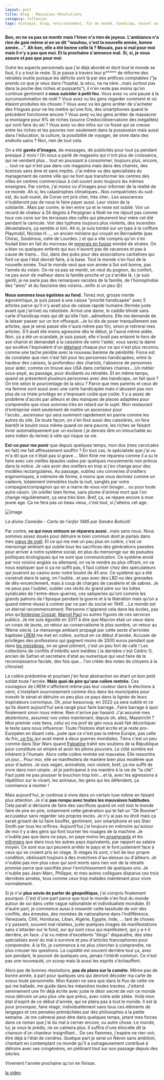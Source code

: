 ```yaml
---
layout: post
title: Blog - Mauvaises Résolutions
category: reflexion
tags: écologie, blog, environnement, fin du monde, handicap, nouvel an, Réflexion
---
```

**Bon, on ne va pas se mentir mais l'hiver n'a rien de joyeux. L'ambiance n'a rien de gaie même si on se dit "wouhou, c'est la nouvelle année, bonne année....". Ah bon, elle a été bonne celle là ? Mouais, pas si  mal pour moi mais il n'y a pas que moi. Et la prochaine s'annonce mal.** **Si, si, je vous assure et pas que pour moi**. 

Outre les aspects personnels que j'ai déjà abordé et dont tout le monde se fout, il y a tout le reste. Si je passe à travers leur p***** de réforme des retraites inutile puisque les déficits sont là par des artifices comptables ("je prends ce que je veux dans l'hopital, la sécu, na na nère...mais surtout pas dans la poche des riches et puissants"), il n'en reste pas moins qu'on continue gentiment à **nous suicider à petit feu**. Vous avez vu une pause à la surconsommation de noël ? Vous avez vu les gens regarder comment et où étaient produites les choses ? Vous avez vu les gens arrêter de s'acheter des fringues pour ne les mettre qu'une fois, des smartphones quand le précédent fonctionne encore ? Vous avez vu les gens arrêter de massacrer la montagne pour 8% de riches (source Credoc/observatoire des inégalités) qui vont faire du ski ?  Vous avez vu des infos sur ce fossé qui se creuse entre les riches et les pauvres non seulement dans la possession mais aussi dans l'éducation, la culture, la possibilité de voyager, de vivre dans des endroits sains ? Non, rien de tout cela.

On a été **gavés d'images**, de messages, de publicités pour tout ça pendant presque 2 mois ! On nous a parlé de magasins qui n'ont plus de croissance, qui ne vendent plus... tout en poussant à consommer, toujours plus, encore, ... tout ce qui n'est pas dans ces magasins mais dans des chaines, des licences sans âme et sans impôts. J'ai même vu des spécialistes du management de centre ville qui ne font que transformer les centres des villes en centres commerciaux à ciel ouvert avec toujours les mêmes enseignes. Par contre, j'ai moins vu d'images pour informer de la réalité de ce monde. Ah si, les catastrophes climatiques...Nos compatriotes du sud-est, du sud-ouest, de Corse ont pris cher, très cher...Les assurances n'oublieront pas de nous le faire payer aussi. Leur vision de la solidarité...Mais par contre, le lien entre ça et le reste est oublié. Voir un record de chaleur à 24 degrés à Perpignan à Noël ne me réjouit pas comme tous ces cons sur les terrasses des cafés qui pleureront leur mère cet été pendant la canicule. Voir des typhons toujours plus violents, des incendies dévastateurs, ça semble si loin. Ah si, je suis tombé sur un type à la coiffure Playmobil, Nicolas H...., un ancien ministre qui croyait en Bernadette (pas Chirac, Soubirous, celle de Lourdes..) et qui a vite compris qu'on s'en foutait bien en fait du morceau de <a href="https://www.universalis.fr/encyclopedie/terre-la-planete-terre/2-constitution-interne-de-la-terre/">minerais en fusion</a> enrobé de strates. On a bien vu quelques enfants qui eux n'auront pas de vacances et pas à cause de trains... Oui, dans des pubs pour des associations caritatives qui font ce que l'état devrait faire, à la base. Tout le monde s'en fout de la nouvelle année. Tout le monde veut que son année à Soi soit bonne, pas l'année du voisin. On ne va pas se mentir, on veut du pognon, du confort, ne pas avoir de malheur dans la famille proche et ça s'arrête là. ( je suis gentil, je ne parle pas des remarques racistes de la famille, de l'homophobie des "amis" et du fascisme des voisins...enfin si un peu 😜)

**Nous sommes tous égoïstes au fond.** Tenez moi, grosse merde égocentrique, je suis passé à une caisse "priorité handicapée" avec 5 articles parce qu'il n'y avait plus de caisse rapide humaine (fermée juste avant que j'arrive) ou robotisée. Arrive une dame, le caddie blindé sans carte d'handicap mais qui dit qu'elle l'est...admettons. Elle me demande de la laisser passer sur un ton offusqué...Je lui dis de poser tranquillement ses articles, que je serai passé elle n'aura même pas fini, sinon je retirerai mes articles. S'il avait été moins agressive dès le début, je l'aurai même aidée. Non, ça a été un scandale, je suis passé, elle n'avait pas entamé le tiers de son chariot et demandait à la caissière de venir l'aider, vous savez la dame qui soulève l'équivalent d'un <a href="https://www.nouvelobs.com/rue89/rue89-chez-karima-delli-ecolo-joyeuse/20130310.RUE4799/la-caissiere-l-elephant-et-la-souffrance-au-travail.html">éléphant</a> chaque jour ce qui n'est plus reconnu comme une tache pénible avec le nouveau barème de pénibilité. Force est de constater que rien n'est fait pour les personnes handicapées, entre la hauteur des caisses, la profondeur des chariots, l'absence de personnes pour aider, comme on trouve aux USA dans certaines chaines....Un métier sous-payé, au passage, pour étudiants ou retraités. Et en même temps, quand se présentent plusieurs personnes avec des handicaps, on fait quoi ? On trie selon le pourcentage de la sécu ? Parce que mes parents et ceux de ma femme sont aussi avec une carte handicapée mais n'abusent pas non plus de ce triste privilège en s'imposant coûte que coûte. Il y a assez de problème d'accès par ailleurs et des manques de places adaptées pour comprendre que nous sommes très en retard sur le sujet. Mon restaurant d'entreprise vient seulement de mettre un ascenseur pour l'accès...ascenseur qui sera surement rapidement en panne comme les autres du site. De toute façon, on s'en fout aussi des caissières, on fera bientôt le boulot nous même quand on sera pauvre, les riches se faisant livrer automatiquement par un esclave ( je devrais dire un intouchable au sens indien du terme) à vélo qui risque sa vie. 

**Est-ce pour me punir** que depuis quelques temps, mon dos (mes cervicales en fait) me fait affreusement souffrir ? En tout cas, le spécialiste que j'ai vu m'a dit que ce n'était pas si grave.... Mon Kiné me réparera comme il a su le faire avec ces vieilles épaules usées par quelques mouvements non prévus dans la notice. Je vais avoir des oreillers en trop si j'en change pour des modèles rectangulaires. Au passage, oubliez ces conneries d'oreillers ergonomiques, à mémoire de forme, à moins que vous dormiez comme un cadavre, totalement immobiles toute la nuit, sanglés par votre compagne/compagnon qui en a marre de vous voir bouger... ou pour toute autre raison. Un oreiller bien ferme, sans plume d'animal mort que l'on change régulièrement, ça sera très bien. Bref, ça, se répare encore à mon jeune age. Ça ne fera pas un beau vieux, c'est tout, si j'atteins cet age.

![image](https://upload.wikimedia.org/wikipedia/commons/thumb/3/3e/Sandro_Botticelli_-_La_Carte_de_l%27Enfer.jpg/800px-Sandro_Botticelli_-_La_Carte_de_l%27Enfer.jpg)

*La divine Comédie - Carte de l'enfer  1485 par Sandro Boticelli*

Par contre, **ce qui nous entoure se réparera aussi**...mais sans nous. Nous sommes assez doués pour détruire le bien commun dont je parlais dans mes <a href="https://cheziceman.wordpress.com/2019/12/25/noel-christmas-weihnachten/">vœux de noël</a>. Et ce qui me met un peu plus en colère, c'est ce mensonge ambiant qui oublie tous les sacrifices des générations passées pour arriver à notre système social, en plus du mensonge sur de pseudos politiques écologiques qui ne sont que communication. Ce système envié par nos voisins anglais ou allemand, on va le vendre au plus offrant, on va nous expliquer que si ça ne suffit pas, il faut cotiser chez des spéculateurs qui joueront au casino avec notre boulot de 45 ans. Ce système qui a été construit dans le sang, on l'oublie...et pas avec des LBD ou des grenades de dés-encerclement, mais à coup de charges de cavalerie et de sabres. Je ne peux pas l'oublier, oublier ces récits du grand père sur les luttes syndicales de l'entre-deux-guerres, ces saloperies qu'ont commis les grands patrons de l'époque pendant la guerre et à la libération mais qu'on a quand même réussi à contrer par ce pari du social en 1945 ...Le monde est un éternel recommencement. Personne n'apprend cela dans les écoles, pas plus qu'<a href="https://fr.m.wikipedia.org/wiki/Ambroise_Croizat">Ambroise Croizat</a>, <a href="https://fr.wikipedia.org/wiki/Marcel_Paul">Marcel Paul</a> ou autres figures de ces services publics. Je me suis égosillé en 2017 à dire que Macron était un vieux dans un corps de jeune, un retour au conservatisme le plus sombre, un retour au 19ème siècle. Le mensonge ambiant propagé par cette secte d'arriviste baptisée <a href="https://sarkofrance.blogspot.com/2019/12/abecedaireMACRON.html?m=1">LREM</a> me met en colère, surtout en ce début d'année. Accuser de privilèges des professions qui gagnent moins de 2000 euros pendant que dans <a href="https://www.lemonde.fr/les-decodeurs/article/2019/12/23/le-salaire-des-ministres-augmente-de-70-une-intox-inventee-a-partir-d-une-video-de-bfm-tv_6023892_4355770.html">les ministères</a>, on se gave joliment, c'est un peu fort de café ! Les collections de conflits d'intérêts sont inédites ( la dernière c'est Cédric O, ancien de Safran et secretaire d'etat au numerique qui veut faire de la reconnaissance faciale, des fois que... l'on créée des notes de citoyens à la chinoise) 

La colère prédomine et pourtant j'en ferai abstraction en étant un bon petit soldat toute l'année. **Mais quoi de pire qu'une colère rentrée**. Ces courageux de LREM n'affichent même pas leur couleur dans le élections à venir, s'installant sournoisement comme élus dans les municipales pour investir le sénat et détruire un peu plus ce pays dans la lignée de leurs inspirateurs corrompus. Oh, pour beaucoup, en 2022 ça sera oublié et ce qu'ils disent aujourd'hui sera rangé pour faire barrage...Faire barrage à quoi finalement sinon nous même. Rien n'arrive par hasard. J'ai assumé mes abstentions, assumez vos votes maintenant, depuis oh, allez, Maastricht ? Mon premier vote tiens, celui où ma prof de géo nous avait fait décortiquer le texte sans nous influencer. Toute l'histoire était écrite et je reste pro-Européen en disant cela...juste que ce n'est pas la même Europe, pas celle du fric,<a href="https://fr.wikipedia.org/wiki/Causes_de_la_Première_Guerre_mondiale#Les_rivalités_coloniales"> ce fric </a>qui avait mené à deux guerres mondiales. Tiens c'est un peu comme dans Star Wars quand <a href="https://fr.wikipedia.org/wiki/Palpatine">Palpatine</a> trahit ses soutiens de la République pour constiture un empire et avoir les pleins pouvoirs. Le côté sombre est inhérent à l'humain. Alors cette colère rentrée est mauvaise. Elle ressortira un jour... Pour moi, elle se manifestera de manière bien plus modérée que pour d'autres. Je suis vegan, animaliste, non violent, bref, ça me suffit de vivre dans mon utopie...et je participerai à ma manière à la vie de "la cité". Faut juste ne pas pousser le bouchon trop loin....et là, avec les agressions à répétition sur le vivant, les animaux, les gens qui les défendent, ça commence à monter ! 

Mais aujourd'hui, je continue à vivre dans un certain luxe même en faisant plus attention. Je n'ai **pas rompu avec toutes les mauvaises habitudes**. Cela paraît si dérisoire de faire des sacrifices quand on voit tout le monde faire de pire en pire, notamment cette génération qui te fait un "Ok Boomer" accusateur sans regarder ses propres excès. Je n'y ai pas eu droit mais ça serait grisant de lui faire bouffer, gentiment, son smartphone et ses Stan Smith par tous les orifices. Aujourd'hui j'ai toujours en mémoire qu'autour de moi il y a des gens qui font tourner les rouages de la machine. Je n'oublie pas que dans ce pays, on paye moins les<a href="https://data.oecd.org/fr/eduresource/salaires-des-enseignants.htm"> enseignants</a> et les <a href="https://www.challenges.fr/entreprise/sante-et-pharmacie/panorama-sante-2017-de-l-ocde-les-infirmiers-francais-sont-les-plus-mal-payes-de-tous-les-pays-developpes_513261">infirmiers</a> que dans tous les autres pays équivalents, par rapport au salaire moyen. Ce sont eux qui peuvent arrêter le pays et le font justement face à ceux qui se croient pris en otage. Si otages ils sont, c'est de leur propre condition, obéissant toujours à des invectives d'au-dessus ou d'ailleurs. Je n'oublie pas non plus ceux qui sont morts sans rien voir de la retraite promise parce que sacrifiés pour l'enrichissement de quelques uns. Je n'oublie pas Jean-Marc, Philippe, et mes autres collègues disparus ces trois dernières années, tous comme ceux trop malades maintenant pour vivre normalement. 

Si je n'ai **plus envie de parler de géopolitique**, j'ai compris finalement pourquoi. C'est d'une part parce que tout le monde s'en fout du monde autour de soi dans cette vague nationaliste et individualiste mondiale. Et d'autre part, je commence aussi à ressentir cette lassitude de voir des conflits, des émeutes, des montées de nationalisme dans l'indifférence. Venezuela, Chili, Honduras, Liban, Algérie, Egypte, Inde, ... tant de choses s'y passent, souvent mal relatées, juste quelques images de manifestations sans s'attarder sur le fond, sur qui sont ceux qui manifestent, qui y a-t-il derrière, en face. J'ai vu même d'excellents "blogs" disparaître, des sites spécialisés avoir du mal à survivre et peu d'articles francophones pour comprendre. A la fin, je commence à ne plus chercher à comprendre, ne plus creuser les questions. La cupidité est souvent derrière tout ça, avec son pendant, le pouvoir de quelques uns, jamais l'intérêt commun. Ce n'est pas une nouveauté, un scoop mais là aussi les esprits s'échauffent.

Alors pas de bonnes résolutions, **pas de plans sur la comète**. Même pas de bonne année, à part pour quelques uns qui devront décoder ma carte de voeux toute personnelle. Mon Kaizen ne sera que dans le flux de cette vie qui me ballade, me guide dans les méandres toutes tracées. J'attend sereinement une fin déjà écrite avec juste le désir secret de voir ce monde nous détruire un peu plus vite que prévu, avec notre aide zélée. Voilà mon état d'esprit de ce début d'année, qui ne plaira pas à tout le monde. Il est là pour provoquer, faire réagir, individuellement sans tous ces éléments de langages et ces pensées prémâchées par des philosophes à la petite semaine. Je me calmerai peut-être dans quelques temps, jetant mes forces dans ce roman que j'ai du mal à cerner encore, ou autre chose. Le monde, lui, je vous le prédis, ne se calmera plus. Il suffira d'une étincelle dit la chanson d'un chanteur insignifiant... De ces flammes, j'espère ne rien voir, être déjà à l'état de cendres. Quelque part je serai un Néron sans ambition, chantant en contemplant ce monde qu'il a outrageusement contribué à détruire avec ses congénères, en piétinant tout sur son passage depuis des siècles.

Vivement l'année prochaine qu'on en finisse. 

[la video](https://www.youtube.com/watch?v=eYsqYPWzfrM)
